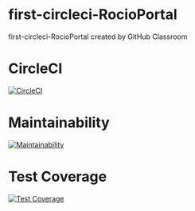 # first-circleci-RocioPortal
first-circleci-RocioPortal created by GitHub Classroom

# CircleCI
[![CircleCI](https://dl.circleci.com/status-badge/img/gh/um-computacion-tm/first-circleci-RocioPortal/tree/main.svg?style=svg)](https://dl.circleci.com/status-badge/redirect/gh/um-computacion-tm/first-circleci-RocioPortal/tree/main)



# Maintainability
[![Maintainability](https://api.codeclimate.com/v1/badges/d6fc74f3891829d9fe86/maintainability)](https://codeclimate.com/github/um-computacion-tm/first-circleci-RocioPortal/maintainability)


# Test Coverage
[![Test Coverage](https://api.codeclimate.com/v1/badges/d6fc74f3891829d9fe86/test_coverage)](https://codeclimate.com/github/um-computacion-tm/first-circleci-RocioPortal/test_coverage)
